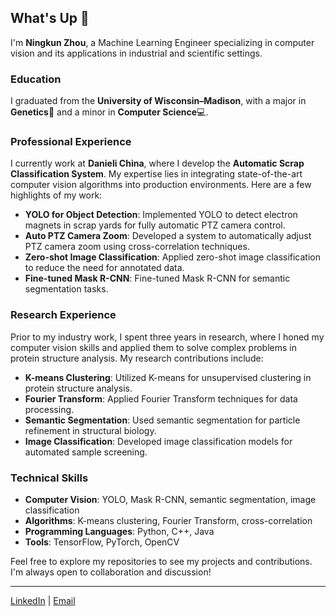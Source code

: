 ## What's Up 👋

I'm **Ningkun Zhou**, a Machine Learning Engineer specializing in computer vision and its applications in industrial and scientific settings.

### Education

I graduated from the **University of Wisconsin–Madison**, with a major in **Genetics**🧬 and a minor in **Computer Science**💻.

### Professional Experience

I currently work at **Danieli China**, where I develop the **Automatic Scrap Classification System**. My expertise lies in integrating state-of-the-art computer vision algorithms into production environments. Here are a few highlights of my work:

- **YOLO for Object Detection**: Implemented YOLO to detect electron magnets in scrap yards for fully automatic PTZ camera control.
- **Auto PTZ Camera Zoom**: Developed a system to automatically adjust PTZ camera zoom using cross-correlation techniques.
- **Zero-shot Image Classification**: Applied zero-shot image classification to reduce the need for annotated data.
- **Fine-tuned Mask R-CNN**: Fine-tuned Mask R-CNN for semantic segmentation tasks.

### Research Experience

Prior to my industry work, I spent three years in research, where I honed my computer vision skills and applied them to solve complex problems in protein structure analysis. My research contributions include:

- **K-means Clustering**: Utilized K-means for unsupervised clustering in protein structure analysis.
- **Fourier Transform**: Applied Fourier Transform techniques for data processing.
- **Semantic Segmentation**: Used semantic segmentation for particle refinement in structural biology.
- **Image Classification**: Developed image classification models for automated sample screening.

### Technical Skills

- **Computer Vision**: YOLO, Mask R-CNN, semantic segmentation, image classification
- **Algorithms**: K-means clustering, Fourier Transform, cross-correlation
- **Programming Languages**: Python, C++, Java
- **Tools**: TensorFlow, PyTorch, OpenCV

Feel free to explore my repositories to see my projects and contributions. I'm always open to collaboration and discussion!

---

[LinkedIn](https://www.linkedin.com/in/ningkun-zhou-087983177/) | [Email](nkzhou26@outlook.com)
